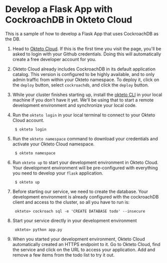 # Develop a Flask App with CockroachDB in Okteto Cloud

This is a sample of how to develop a Flask App that uses CockroachDB as the DB. 


1. Head to [Okteto Cloud](https://cloud.okteto.com). If this is the first time you visit the page, you'll be asked to login with your Github credentials. Doing this will automatically create a free developer account for you.

1. Okteto Cloud already includes CockroachDB in its default application catalog. This version is configured to be highly available, and to only admin traffic from within your Okteto namespace. To deploy it, click on the `deploy` button, select `cockroachdb`, and click the `deploy` button.

1. While your cluster finishes starting up, install the [okteto CLI](https://okteto.com/docs/getting-started/installation/index.html) in your local machine if you don't have it yet. We'll be using that to start a remote development environment and synchronize your local code.

1. Run the `okteto login` in your local terminal to connect to your Okteto Cloud account.

        $ okteto login

1. Run the `okteto namespace` command to download your credentials and activate your Okteto Cloud namespace.

        $ okteto namespace

1. Run `okteto up` to start your development environment in Okteto Cloud. Your development environment will be pre-configured with everything you need to develop your `flask` application.

        $ okteto up


1. Before starting our service, we need to create the database. Your development environment is already configured with the cockroachDB client and access to the cluster, so all you have to run is:

        okteto> cockroach sql -e 'CREATE DATABASE todo' --insecure

1. Start your service directly in your development environment

        okteto> python app.py

1. When you started your development environment, Okteto Cloud automatically created an HTTPS endpoint to it. Go to Okteto Cloud, find the service and click on the URL to access your application. Add and remove a few items from the todo list to try it out. 